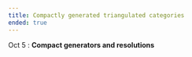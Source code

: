```yaml
---
title: Compactly generated triangulated categories
ended: true 
---
```


Oct 5
: **Compact generators and resolutions**